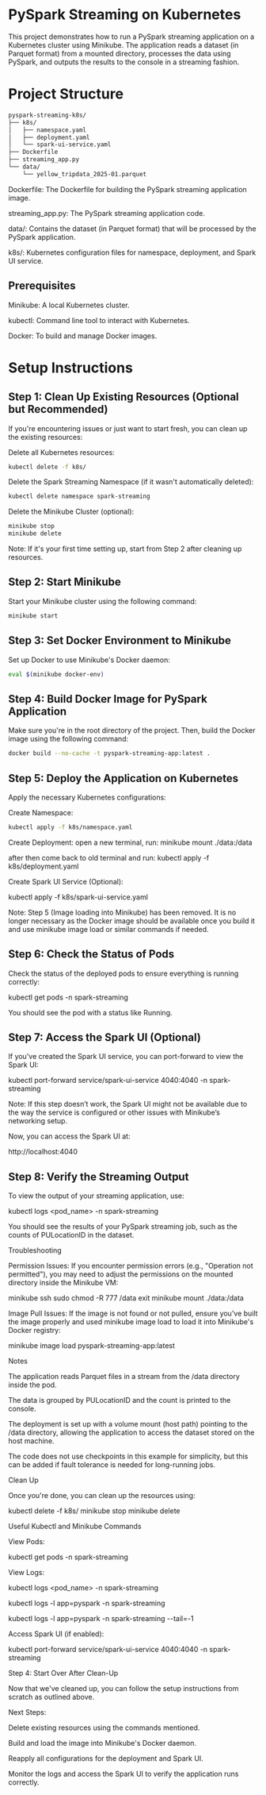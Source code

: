# PySpark Streaming on Kubernetes

This project demonstrates how to run a PySpark streaming application on a Kubernetes cluster using Minikube. The application reads a dataset (in Parquet format) from a mounted directory, processes the data using PySpark, and outputs the results to the console in a streaming fashion.

# Project Structure
```bash
pyspark-streaming-k8s/
├── k8s/
│   ├── namespace.yaml
│   ├── deployment.yaml
│   └── spark-ui-service.yaml
├── Dockerfile
├── streaming_app.py
└── data/
    └── yellow_tripdata_2025-01.parquet
```


Dockerfile: The Dockerfile for building the PySpark streaming application image.

streaming_app.py: The PySpark streaming application code.

data/: Contains the dataset (in Parquet format) that will be processed by the PySpark application.

k8s/: Kubernetes configuration files for namespace, deployment, and Spark UI service.

## Prerequisites

Minikube: A local Kubernetes cluster.

kubectl: Command line tool to interact with Kubernetes.

Docker: To build and manage Docker images.

# Setup Instructions
## Step 1: Clean Up Existing Resources (Optional but Recommended)

If you're encountering issues or just want to start fresh, you can clean up the existing resources:

Delete all Kubernetes resources:
```bash
kubectl delete -f k8s/
```

Delete the Spark Streaming Namespace (if it wasn't automatically deleted):
```bash
kubectl delete namespace spark-streaming
```

Delete the Minikube Cluster (optional):
```bash
minikube stop
minikube delete
```

Note: If it's your first time setting up, start from Step 2 after cleaning up resources.

## Step 2: Start Minikube

Start your Minikube cluster using the following command:
```bash
minikube start
```
## Step 3: Set Docker Environment to Minikube

Set up Docker to use Minikube's Docker daemon:
```bash
eval $(minikube docker-env)
```
## Step 4: Build Docker Image for PySpark Application

Make sure you're in the root directory of the project. Then, build the Docker image using the following command:
```bash
docker build --no-cache -t pyspark-streaming-app:latest .
```
## Step 5: Deploy the Application on Kubernetes

Apply the necessary Kubernetes configurations:

Create Namespace:
```bash
kubectl apply -f k8s/namespace.yaml
```

Create Deployment:
open a new terminal, run:
minikube mount ./data:/data

after then come back to old terminal and run:
kubectl apply -f k8s/deployment.yaml


Create Spark UI Service (Optional):

kubectl apply -f k8s/spark-ui-service.yaml


Note: Step 5 (Image loading into Minikube) has been removed. It is no longer necessary as the Docker image should be available once you build it and use minikube image load or similar commands if needed.

## Step 6: Check the Status of Pods

Check the status of the deployed pods to ensure everything is running correctly:

kubectl get pods -n spark-streaming


You should see the pod with a status like Running.

## Step 7: Access the Spark UI (Optional)

If you've created the Spark UI service, you can port-forward to view the Spark UI:

kubectl port-forward service/spark-ui-service 4040:4040 -n spark-streaming


Note: If this step doesn’t work, the Spark UI might not be available due to the way the service is configured or other issues with Minikube’s networking setup.

Now, you can access the Spark UI at:

http://localhost:4040

## Step 8: Verify the Streaming Output

To view the output of your streaming application, use:

kubectl logs <pod_name> -n spark-streaming


You should see the results of your PySpark streaming job, such as the counts of PULocationID in the dataset.



Troubleshooting

Permission Issues: If you encounter permission errors (e.g., "Operation not permitted"), you may need to adjust the permissions on the mounted directory inside the Minikube VM:

minikube ssh
sudo chmod -R 777 /data
exit
minikube mount ./data:/data


Image Pull Issues: If the image is not found or not pulled, ensure you've built the image properly and used minikube image load to load it into Minikube's Docker registry:

minikube image load pyspark-streaming-app:latest

Notes

The application reads Parquet files in a stream from the /data directory inside the pod.

The data is grouped by PULocationID and the count is printed to the console.

The deployment is set up with a volume mount (host path) pointing to the /data directory, allowing the application to access the dataset stored on the host machine.

The code does not use checkpoints in this example for simplicity, but this can be added if fault tolerance is needed for long-running jobs.

Clean Up

Once you're done, you can clean up the resources using:

kubectl delete -f k8s/
minikube stop
minikube delete

Useful Kubectl and Minikube Commands

View Pods:

kubectl get pods -n spark-streaming


View Logs:

kubectl logs <pod_name> -n spark-streaming

kubectl logs -l app=pyspark -n spark-streaming 

kubectl logs -l app=pyspark -n spark-streaming --tail=-1


Access Spark UI (if enabled):

kubectl port-forward service/spark-ui-service 4040:4040 -n spark-streaming


Step 4: Start Over After Clean-Up

Now that we've cleaned up, you can follow the setup instructions from scratch as outlined above.

Next Steps:

Delete existing resources using the commands mentioned.

Build and load the image into Minikube's Docker daemon.

Reapply all configurations for the deployment and Spark UI.

Monitor the logs and access the Spark UI to verify the application runs correctly.
